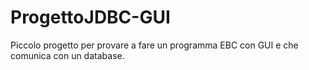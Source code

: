 # ProgettoJDBC-GUI
Piccolo progetto per provare a fare un programma EBC con GUI e che comunica con un database.
